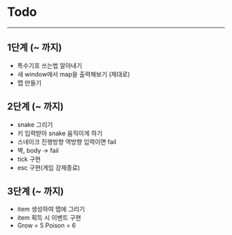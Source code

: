 # Todo
---
## 1단계 (~ 까지) 
- 특수기호 쓰는법 알아내기
- 새 window에서 map을 출력해보기 (제대로)
- 맵 만들기

## 2단계 (~ 까지) 
- snake 그리기
- 키 입력받아 snake 움직이게 하기
- 스네이크 진행방향 역방향 입력이면 fail
- 벽, body -> fail
- tick 구현
- esc 구현(게임 강제종료)

## 3단계 (~ 까지) 
- item 생성하여 맵에 그리기
- item 획득 시 이벤트 구현
- Grow = 5 Poison = 6

## 
